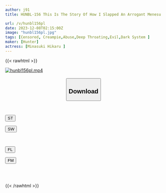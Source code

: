 ```yaml
---
author: j91
title: HUNBL-156 This Is The Story Of How I Slapped An Arrogant Menesu Girl As Hard As I Could At A Menesu Store Where Touching Was Strictly Prohibited, And When I Got Hard, She Calmly Let Me Fuck Her.

url: /v/hunbl156pl
date: 2023-12-08T02:15:00Z
image: "hunbl156pl.jpg"
tags: [Censored, Creampie,Abuse,Deep Throating,Evil,Dark System	]
maker: [Hunter]
actress: [Minasuki Hikaru ]
---
```



{{< rawhtml >}}

<div class="video" data-videoid="8J4axrKm6luoPZL">
    <a href="javascript:;">
        <img src="/v/hunbl156pl/hunbl156pl.jpg" width="WIDTH" height="HEIGHT" alt="hunbl156pl.mp4" loading="lazy">
    </a>
</div>

<script type="text/javascript" src="https://j91.asia/asset/on-demand-st.js"></script>

<br>
  <link rel="stylesheet" href="https://j91.asia/asset/bs5.css">
  
  <center>
  <button class="btn btn-primary" type="button" data-bs-toggle="collapse" data-bs-target=".multi-collapse" aria-expanded="false" aria-controls="multiCollapseExample1 multiCollapseExample2"><h2>Download</h2></button></center>
</p>
<div class="row">
  <div class="col">
    <div class="collapse multi-collapse" id="multiCollapseExample1">
      <div class="card card-body">
	      	      <br>
<div class="buttons">  
<p><a href="https://streamtape.to/v/8J4axrKm6luoPZL" target="_blank"><button class="btn-hover color-3"><i class="fa fa-download"></i> ST</button></a></p>
<p><a href="https://flaswish.com/w1azjjltth6t" target="_blank"><button class="btn-hover color-2"><i class="fa fa-download"></i> SW</button></a></p></div>
    </div>
  </div>
</div>
  <div class="col">
    <div class="collapse multi-collapse" id="multiCollapseExample2">
      <div class="card card-body">
	      <br>
<div class="buttons">
<p><a href="javascript:;" target="_blank"><button class="btn-hover color-9"><i class="fa fa-download"></i> FL</button></a></p>
<p><a href="javascript:;" target="_blank"><button class="btn-hover color-8"><i class="fa fa-download"></i> FM</button></a></p></div>
<br><br>
      </div>
    </div>
  </div>
</div>

{{< /rawhtml >}}